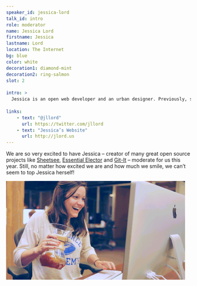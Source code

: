 ```yaml
---
speaker_id: jessica-lord
talk_id: intro
role: moderator
name: Jessica Lord
firstname: Jessica
lastname: Lord
location: The Internet
bg: blue
color: white
decoration1: diamond-mint
decoration2: ring-salmon
slot: 2

intro: >
  Jessica is an open web developer and an urban designer. Previously, she worked at <a href="https://github.com">GitHub</a> where she started the Electron team, before which she was a <a href="https://www.codeforamerica.org">Code for America</a> fellow.

links:
    - text: "@jllord"
      url: https://twitter.com/jllord
    - text: "Jessica’s Website"
      url: http://jlord.us
---
```




<p>
We are so very excited to have Jessica – creator of many great open source projects like <a href="http://jlord.us/sheetsee.js/">Sheetsee</a>, <a href="http://jlord.us/essential-electron">Essential Elector</a> and <a href="https://github.com/jlord/git-it-electron">Git-It</a> – moderate for us this year. Still, no matter how excited we are and how much we smile, we can’t seem to top Jessica herself!
</p>

![Jessica Lord](/assets/images/jessica-dance.gif)
